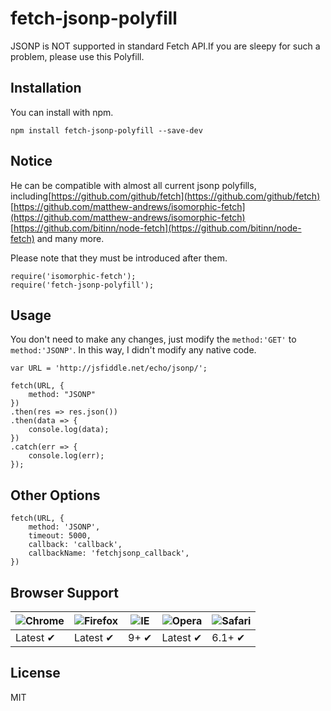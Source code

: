 # fetch-jsonp-polyfill

JSONP is NOT supported in standard Fetch API.If you are sleepy for such a problem, please use this Polyfill.

## Installation
You can install with npm.
```
npm install fetch-jsonp-polyfill --save-dev
```

## Notice
He can be compatible with almost all current jsonp polyfills, including[https://github.com/github/fetch](https://github.com/github/fetch) [https://github.com/matthew-andrews/isomorphic-fetch](https://github.com/matthew-andrews/isomorphic-fetch) [https://github.com/bitinn/node-fetch](https://github.com/bitinn/node-fetch) and many more.

Please note that they must be introduced after them.

```
require('isomorphic-fetch');
require('fetch-jsonp-polyfill');
```


## Usage
You don't need to make any changes, just modify the `method:'GET'` to `method:'JSONP'`.
In this way, I didn't modify any native code.
```
var URL = 'http://jsfiddle.net/echo/jsonp/';

fetch(URL, {
    method: "JSONP"
})
.then(res => res.json())
.then(data => {
    console.log(data);
})
.catch(err => {
    console.log(err);
});
```

## Other Options
```
fetch(URL, {
    method: 'JSONP',
    timeout: 5000,
    callback: 'callback',
    callbackName: 'fetchjsonp_callback',
})
```

## Browser Support

![Chrome](https://raw.github.com/alrra/browser-logos/master/src/chrome/chrome_48x48.png) | ![Firefox](https://raw.github.com/alrra/browser-logos/master/src/firefox/firefox_48x48.png) | ![IE](https://raw.github.com/alrra/browser-logos/master/src/archive/internet-explorer_7-8/internet-explorer_7-8_48x48.png) | ![Opera](https://raw.github.com/alrra/browser-logos/master/src/opera/opera_48x48.png) | ![Safari](https://raw.github.com/alrra/browser-logos/master/src/safari/safari_48x48.png)
--- | --- | --- | --- | --- |
Latest ✔ | Latest ✔ | 9+ ✔ | Latest ✔ | 6.1+ ✔ |

## License

MIT